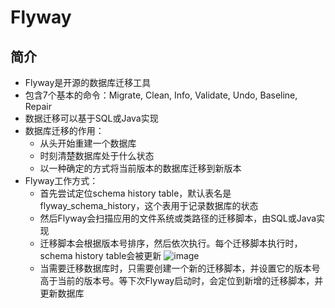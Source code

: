 # Flyway

## 简介

  - Flyway是开源的数据库迁移工具
  - 包含7个基本的命令：Migrate, Clean, Info, Validate, Undo, Baseline, Repair
  - 数据迁移可以基于SQL或Java实现
  - 数据库迁移的作用：
    - 从头开始重建一个数据库
    - 时刻清楚数据库处于什么状态
    - 以一种确定的方式将当前版本的数据库迁移到新版本
  - Flyway工作方式：
    - 首先尝试定位schema history table，默认表名是flyway_schema_history，这个表用于记录数据库的状态
    - 然后Flyway会扫描应用的文件系统或类路径的迁移脚本，由SQL或Java实现
    - 迁移脚本会根据版本号排序，然后依次执行。每个迁移脚本执行时，schema history table会被更新
      ![image](https://user-images.githubusercontent.com/46510621/131506114-fa4ae64b-4674-4eea-b138-eb52a2ad2478.png)
    - 当需要迁移数据库时，只需要创建一个新的迁移脚本，并设置它的版本号高于当前的版本号。等下次Flyway启动时，会定位到新增的迁移脚本，并更新数据库

